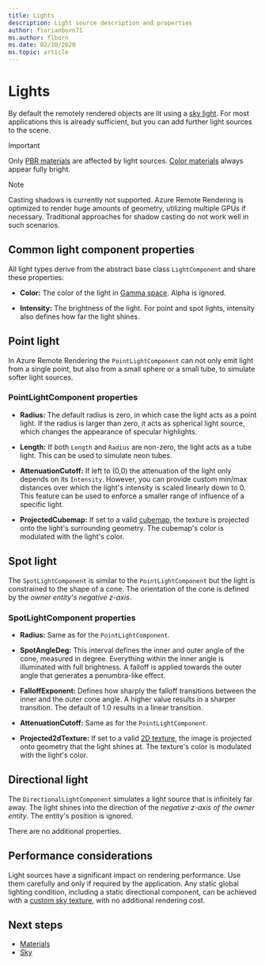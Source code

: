 ```yaml
---
title: Lights
description: Light source description and properties
author: florianborn71
ms.author: flborn
ms.date: 02/10/2020
ms.topic: article
---
```


# Lights

By default the remotely rendered objects are lit using a [sky light](sky.md). For most applications this is already sufficient, but you can add further light sources to the scene.

> [!IMPORTANT]
> Only [PBR materials](pbr-materials.md) are affected by light sources. [Color materials](color-materials.md) always appear fully bright.

> [!NOTE]
> Casting shadows is currently not supported. Azure Remote Rendering is optimized to render huge amounts of geometry, utilizing multiple GPUs if necessary. Traditional approaches for shadow casting do not work well in such scenarios.

## Common light component properties

All light types derive from the abstract base class `LightComponent` and share these properties:

* **Color:** The color of the light in [Gamma space](https://en.wikipedia.org/wiki/SRGB). Alpha is ignored.

* **Intensity:** The brightness of the light. For point and spot lights, intensity also defines how far the light shines.

## Point light

In Azure Remote Rendering the `PointLightComponent` can not only emit light from a single point, but also from a small sphere or a small tube, to simulate softer light sources.

### PointLightComponent properties

* **Radius:** The default radius is zero, in which case the light acts as a point light. If the radius is larger than zero, it acts as spherical light source, which changes the appearance of specular highlights.

* **Length:** If both `Length` and `Radius` are non-zero, the light acts as a tube light. This can be used to simulate neon tubes.

* **AttenuationCutoff:** If left to (0,0) the attenuation of the light only depends on its `Intensity`. However, you can provide custom min/max distances over which the light's intensity is scaled linearly down to 0. This feature can be used to enforce a smaller range of influence of a specific light.

* **ProjectedCubemap:** If set to a valid [cubemap](../../concepts/textures.md), the texture is projected onto the light's surrounding geometry. The cubemap's color is modulated with the light's color.

## Spot light

The `SpotLightComponent` is similar to the `PointLightComponent` but the light is constrained to the shape of a cone. The orientation of the cone is defined by the *owner entity's negative z-axis*.

### SpotLightComponent properties

* **Radius:** Same as for the `PointLightComponent`.

* **SpotAngleDeg:** This interval defines the inner and outer angle of the cone, measured in degree. Everything within the inner angle is illuminated with full brightness. A falloff is applied towards the outer angle that generates a penumbra-like effect.

* **FalloffExponent:** Defines how sharply the falloff transitions between the inner and the outer cone angle. A higher value results in a sharper transition. The default of 1.0 results in a linear transition.

* **AttenuationCutoff:** Same as for the `PointLightComponent`.

* **Projected2dTexture:** If set to a valid [2D texture](../../concepts/textures.md), the image is projected onto geometry that the light shines at. The texture's color is modulated with the light's color.

## Directional light

The `DirectionalLightComponent` simulates a light source that is infinitely far away. The light shines into the direction of the *negative z-axis of the owner entity*. The entity's position is ignored.

There are no additional properties.

## Performance considerations

Light sources have a significant impact on rendering performance. Use them carefully and only if required by the application. Any static global lighting condition, including a static directional component, can be achieved with a [custom sky texture](sky.md), with no additional rendering cost.

## Next steps

* [Materials](../../concepts/materials.md)
* [Sky](sky.md)
